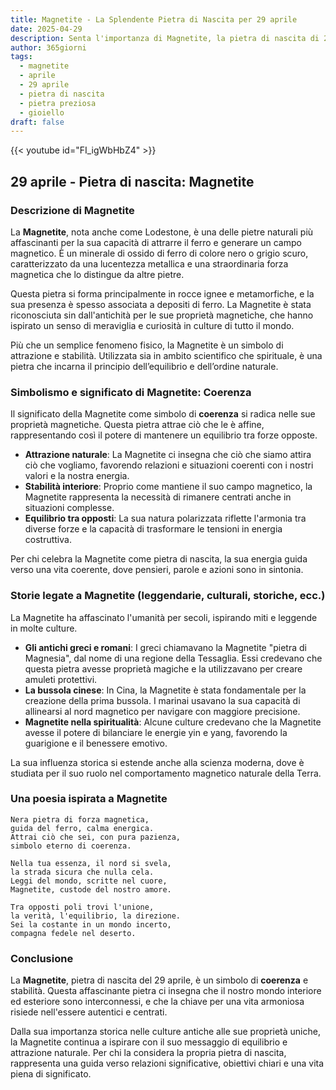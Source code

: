 ```yaml
---
title: Magnetite - La Splendente Pietra di Nascita per 29 aprile
date: 2025-04-29
description: Senta l'importanza di Magnetite, la pietra di nascita di 29 aprile che simboleggia Coerenza. Lasci che la sua bellezza e il suo significato illuminino la sua giornata.
author: 365giorni
tags:
  - magnetite
  - aprile
  - 29 aprile
  - pietra di nascita
  - pietra preziosa
  - gioiello
draft: false
---
```


{{< youtube id="FI_igWbHbZ4" >}}

## 29 aprile - Pietra di nascita: Magnetite

### Descrizione di Magnetite

La **Magnetite**, nota anche come Lodestone, è una delle pietre naturali più affascinanti per la sua capacità di attrarre il ferro e generare un campo magnetico. È un minerale di ossido di ferro di colore nero o grigio scuro, caratterizzato da una lucentezza metallica e una straordinaria forza magnetica che lo distingue da altre pietre.

Questa pietra si forma principalmente in rocce ignee e metamorfiche, e la sua presenza è spesso associata a depositi di ferro. La Magnetite è stata riconosciuta sin dall'antichità per le sue proprietà magnetiche, che hanno ispirato un senso di meraviglia e curiosità in culture di tutto il mondo.

Più che un semplice fenomeno fisico, la Magnetite è un simbolo di attrazione e stabilità. Utilizzata sia in ambito scientifico che spirituale, è una pietra che incarna il principio dell’equilibrio e dell’ordine naturale.

### Simbolismo e significato di Magnetite: Coerenza

Il significato della Magnetite come simbolo di **coerenza** si radica nelle sue proprietà magnetiche. Questa pietra attrae ciò che le è affine, rappresentando così il potere di mantenere un equilibrio tra forze opposte.

- **Attrazione naturale**: La Magnetite ci insegna che ciò che siamo attira ciò che vogliamo, favorendo relazioni e situazioni coerenti con i nostri valori e la nostra energia.
- **Stabilità interiore**: Proprio come mantiene il suo campo magnetico, la Magnetite rappresenta la necessità di rimanere centrati anche in situazioni complesse.
- **Equilibrio tra opposti**: La sua natura polarizzata riflette l'armonia tra diverse forze e la capacità di trasformare le tensioni in energia costruttiva.

Per chi celebra la Magnetite come pietra di nascita, la sua energia guida verso una vita coerente, dove pensieri, parole e azioni sono in sintonia.

### Storie legate a Magnetite (leggendarie, culturali, storiche, ecc.)

La Magnetite ha affascinato l'umanità per secoli, ispirando miti e leggende in molte culture.

- **Gli antichi greci e romani**: I greci chiamavano la Magnetite "pietra di Magnesia", dal nome di una regione della Tessaglia. Essi credevano che questa pietra avesse proprietà magiche e la utilizzavano per creare amuleti protettivi.
- **La bussola cinese**: In Cina, la Magnetite è stata fondamentale per la creazione della prima bussola. I marinai usavano la sua capacità di allinearsi al nord magnetico per navigare con maggiore precisione.
- **Magnetite nella spiritualità**: Alcune culture credevano che la Magnetite avesse il potere di bilanciare le energie yin e yang, favorendo la guarigione e il benessere emotivo.

La sua influenza storica si estende anche alla scienza moderna, dove è studiata per il suo ruolo nel comportamento magnetico naturale della Terra.

### Una poesia ispirata a Magnetite

```
Nera pietra di forza magnetica,  
guida del ferro, calma energica.  
Attrai ciò che sei, con pura pazienza,  
simbolo eterno di coerenza.

Nella tua essenza, il nord si svela,  
la strada sicura che nulla cela.  
Leggi del mondo, scritte nel cuore,  
Magnetite, custode del nostro amore.

Tra opposti poli trovi l'unione,  
la verità, l'equilibrio, la direzione.  
Sei la costante in un mondo incerto,  
compagna fedele nel deserto.
```

### Conclusione

La **Magnetite**, pietra di nascita del 29 aprile, è un simbolo di **coerenza** e stabilità. Questa affascinante pietra ci insegna che il nostro mondo interiore ed esteriore sono interconnessi, e che la chiave per una vita armoniosa risiede nell'essere autentici e centrati.

Dalla sua importanza storica nelle culture antiche alle sue proprietà uniche, la Magnetite continua a ispirare con il suo messaggio di equilibrio e attrazione naturale. Per chi la considera la propria pietra di nascita, rappresenta una guida verso relazioni significative, obiettivi chiari e una vita piena di significato.